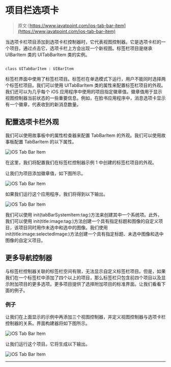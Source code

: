 # 项目栏选项卡

> 原文:[https://www.javatpoint.com/ios-tab-bar-item](https://www.javatpoint.com/ios-tab-bar-item)

当选项卡栏项目添加到选项卡栏控制器时，它代表视图控制器。它是选项卡栏的一个项目，通过点击它，选项卡栏上方会出现一个新视图。标签栏项目是继承 UIBarItem 类的 UITabBarItem 类的实例。

```

class UITabBarItem : UIBarItem

```

标签栏界面中使用了标签栏项目。标签栏在单选模式下运行，用户不能同时选择两个标签栏项目。我们可以使用 UITabBarItem 类的属性来配置标签栏项目的外观。我们还可以为几乎每个 iOS 应用程序中使用的项目指定徽章值。徽章值用于显示视图控制器当前状态的一些重要信息。例如，在脸书应用程序中，消息选项卡显示有一个徽章，代表收到的新消息数量。

## 配置选项卡栏外观

我们可以使用故事板中的属性检查器来配置 TabBarItem 的外观。我们可以使用故事板配置 TabBarItem 的以下属性。

![iOS Tab Bar Item](../Images/ffb62aafeaeffbef78537d59a4734540.png)

在这里，我们将配置我们在标签栏控制器示例 1 中创建的标签栏项目的外观。

让我们为项目添加徽章值，如下图所示。

![iOS Tab Bar Item](../Images/83359517b1847d83227699a0f1b709ac.png)

如果我们运行这个应用程序，我们将得到以下输出。

![iOS Tab Bar Item](../Images/53e9428168f580fc428d8045054ec4a1.png)

我们可以使用 init(tabBarSystemItem:tag:)方法来创建其中一个系统项。此外，我们可以使用 init(title:image:tag:)方法创建一个具有指定标题和图像的自定义项目，该项目同时用作未选中和选中的图像。我们使用 init(title:image:selectedImage:)方法创建一个具有指定标题、未选中图像和选中图像的自定义项目。

## 更多导航控制器

与标签栏控制器关联的标签栏空间有限，无法显示自定义标签栏项目。但是，如果我们在一个标签栏中添加了四个以上的项目，那么标签栏只包含前四个项目以及显示附加项目的更多选项。更多项目提供了选择附加项目的标准界面。让我们看看下面的例子。

### 例子

让我们在上面显示的示例中再添加三个视图控制器，并定义视图控制器与选项卡栏控制器的关系。界面构建器将如下图所示。

![iOS Tab Bar Item](../Images/9e77b01cc058d904e6abe904a49dabd5.png)

让我们运行这个项目。它将生成以下输出。

![iOS Tab Bar Item](../Images/eac4467277665bc23d74f987470bb05e.png)

* * *